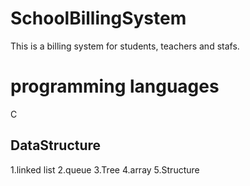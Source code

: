 # SchoolBillingSystem
This is a billing system for students, teachers and stafs.

# programming languages
C


## DataStructure
  1.linked list
  2.queue
  3.Tree
  4.array
  5.Structure

